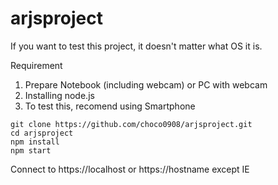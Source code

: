 # arjsproject
If you want to test this project, it doesn't matter what OS it is.

Requirement
1. Prepare Notebook (including webcam) or PC with webcam
2. Installing node.js 
3. To test this, recomend using Smartphone

```
git clone https://github.com/choco0908/arjsproject.git
cd arjsproject
npm install
npm start
```


Connect to https://localhost or https://hostname except IE 
